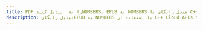 ---title: PDF را به  تبدیل کنیدNUMBERS، EPUB به NUMBERS مبدل رایگان یا C++ SDKdescription: تبدیل رایگانEPUB به NUMBERS با استفاده از C++ Cloud APIs & SDK همچنین اسناد PDF را در Cloud ایجاد، ویرایش و رندر کنید.---